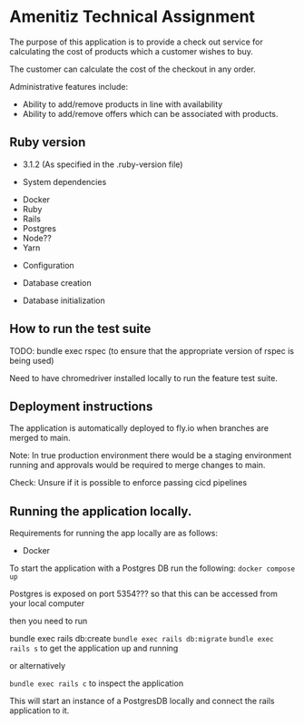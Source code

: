 # Amenitiz Technical Assignment

The purpose of this application is to provide a check out service for calculating the cost of products which a customer wishes to buy.

The customer can calculate the cost of the checkout in any order.

Administrative features include:
- Ability to add/remove products in line with availability
- Ability to add/remove offers which can be associated with products.

## Ruby version
- 3.1.2 (As specified in the .ruby-version file)

* System dependencies
- Docker
- Ruby
- Rails
- Postgres
- Node??
- Yarn

* Configuration

* Database creation

* Database initialization

## How to run the test suite
TODO:
bundle exec rspec (to ensure that the appropriate version of rspec is being used)

Need to have chromedriver installed locally to run the feature test suite.

## Deployment instructions
The application is automatically deployed to fly.io when branches are merged to main.

Note: In true production environment there would be a staging environment running and approvals would be required to merge changes to main.

Check: Unsure if it is possible to enforce passing cicd pipelines

## Running the application locally.
Requirements for running the app locally are as follows:
- Docker

To start the application with a Postgres DB run the following:
`docker compose up`

Postgres is exposed on port 5354??? so that this can be accessed from your local computer

then you need to run 

bundle exec rails db:create
`bundle exec rails db:migrate`
`bundle exec rails s` to get the application up and running

or alternatively

`bundle exec rails c` to inspect the application

This will start an instance of a PostgresDB locally and connect the rails application to it.

